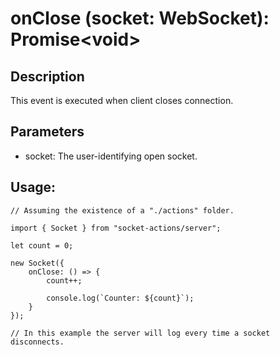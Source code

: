 # onClose (socket: WebSocket): Promise\<void>

## Description

This event is executed when client closes connection.

## Parameters

- socket: The user-identifying open socket.

## Usage:

```
// Assuming the existence of a "./actions" folder.

import { Socket } from "socket-actions/server";

let count = 0;

new Socket({
    onClose: () => {
        count++;

        console.log(`Counter: ${count}`);
    }
});

// In this example the server will log every time a socket disconnects.
```
